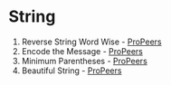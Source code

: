 # String
1) Reverse String Word Wise - [ProPeers](https://www.naukri.com/code360/problems/reverse-string-word-wise_1262348)
2) Encode the Message - [ProPeers](https://www.naukri.com/code360/problems/encode-the-message_699836)
3) Minimum Parentheses - [ProPeers](https://www.naukri.com/code360/problems/mnfrj_1075018?)
4) Beautiful String - [ProPeers](https://www.naukri.com/code360/problems/beautiful-string_1115625)

